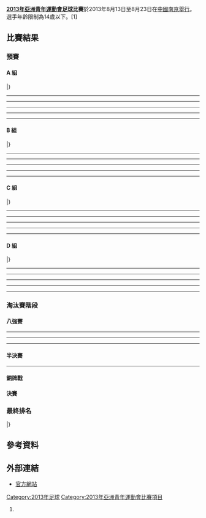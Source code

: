 **[2013年亞洲青年運動會](https://zh.wikipedia.org/wiki/2013年亞洲青年運動會 "wikilink")[足球](../Page/足球.md "wikilink")比賽**於2013年8月13日至8月23日在[中國](../Page/中國.md "wikilink")[南京舉行](https://zh.wikipedia.org/wiki/南京 "wikilink")。選手年齡限制為14歲以下。\[1\]

## 比賽結果

### 預賽

#### A 組

|}

-----

-----

-----

-----

-----

#### B 組

|}

-----

-----

-----

-----

-----

#### C 組

|}

-----

-----

-----

-----

-----

#### D 組

|}

-----

-----

-----

-----

-----

### 淘汰賽階段

#### 八強賽

-----

-----

-----

#### 半決賽

-----

#### 銅牌戰

#### 決賽

### 最終排名

|}

## 參考資料

## 外部連結

  - [官方網站](https://web.archive.org/web/20130928044437/http://www.nanjing2013.org/en)

[Category:2013年足球](https://zh.wikipedia.org/wiki/Category:2013年足球 "wikilink") [Category:2013年亞洲青年運動會比賽項目](https://zh.wikipedia.org/wiki/Category:2013年亞洲青年運動會比賽項目 "wikilink")

1.